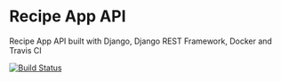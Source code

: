 # Recipe App API
Recipe App API built with Django, Django REST Framework, Docker and Travis CI

[![Build Status](https://travis-ci.org/mauricio-chavez/recipe-app-api.svg?branch=master)](https://travis-ci.org/mauricio-chavez/recipe-app-api)
